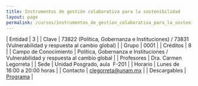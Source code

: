 ```yaml
---
title: Instrumentos de gestión colaborativa para la sostenibilidad
layout: page
permalink: /cursos/instrumentos_de_gestion_colaborativa_para_la_sostenibilidad_cdmx/
---
```



| Entidad | 3 |
| Clave | 73822 (Política, Gobernanza e Instituciones) / 73831 (Vulnerabilidad y respuesta al cambio global) |
| Grupo | 0001 |
| Créditos | 8 |
| Campo de Conocimiento | Política, Gobernanza e Instituciones / Vulnerabilidad y respuesta al cambio global |
| Profesores | Dra. Carmen Legorreta |
| Sede | Unidad Posgrado, aula&nbsp; F-201 |
| Horario | Lunes de 16:00 a 20:00 horas |
| Contacto | <clegorreta@unam.mx> |
| Descargables | [Programa](/assets/docs/cursos/instrumentos_gestion_colavorativa.pdf) |








